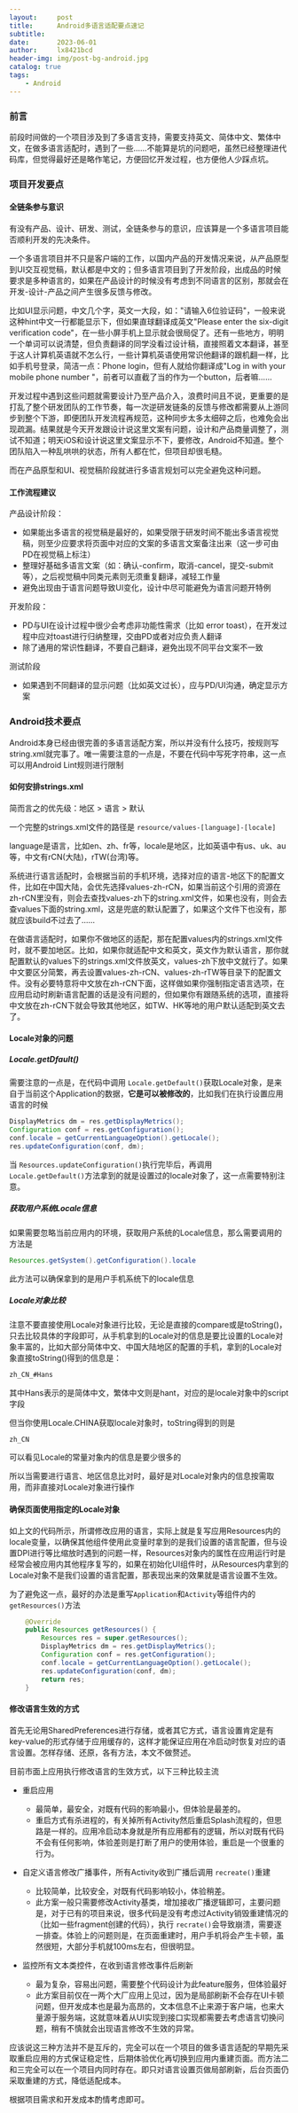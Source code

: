 ```yaml
---
layout:     post
title:      Android多语言适配要点速记
subtitle:   
date:       2023-06-01
author:     lx8421bcd
header-img: img/post-bg-android.jpg
catalog: true
tags:
    - Android
---
```

### 前言

前段时间做的一个项目涉及到了多语言支持，需要支持英文、简体中文、繁体中文，在做多语言适配时，遇到了一些……不能算是坑的问题吧，虽然已经整理进代码库，但觉得最好还是略作笔记，方便回忆开发过程，也方便他人少踩点坑。

### 项目开发要点

#### 全链条参与意识

有没有产品、设计、研发、测试，全链条参与的意识，应该算是一个多语言项目能否顺利开发的先决条件。

一个多语言项目并不只是客户端的工作，以国内产品的开发情况来说，从产品原型到UI交互视觉稿，默认都是中文的；但多语言项目到了开发阶段，出成品的时候要求是多种语言的，如果在产品设计的时候没有考虑到不同语言的区别，那就会在开发-设计-产品之间产生很多反馈与修改。

比如UI显示问题，中文几个字，英文一大段，如："请输入6位验证码"，一般来说这种hint中文一行都能显示下，但如果直球翻译成英文"Please enter the six-digit verification code"，在一些小屏手机上显示就会很局促了。还有一些地方，明明一个单词可以说清楚，但负责翻译的同学没看过设计稿，直接照着文本翻译，甚至于这人计算机英语就不怎么行，一些计算机英语使用常识他翻译的跟机翻一样，比如手机号登录，简洁一点：Phone login，但有人就给你翻译成"Log in with your mobile phone number "，前者可以直截了当的作为一个button，后者嘛……

开发过程中遇到这些问题就需要设计乃至产品介入，浪费时间且不说，更重要的是打乱了整个研发团队的工作节奏，每一次逆研发链条的反馈与修改都需要从上游同步到整个下游，即便团队开发流程再规范，这种同步太多太细碎之后，也难免会出现疏漏。结果就是今天开发跟设计说这里文案有问题，设计和产品商量调整了，测试不知道；明天iOS和设计说这里文案显示不下，要修改，Android不知道。整个团队陷入一种乱哄哄的状态，所有人都在忙，但项目却很毛糙。

而在产品原型和UI、视觉稿阶段就进行多语言规划可以完全避免这种问题。

#### 工作流程建议

产品设计阶段：

* 如果能出多语言的视觉稿是最好的，如果受限于研发时间不能出多语言视觉稿，则至少应要求将页面中对应的文案的多语言文案备注出来（这一步可由PD在视觉稿上标注）
* 整理好基础多语言文案（如：确认-confirm，取消-cancel，提交-submit等），之后视觉稿中同类元素则无须重复翻译，减轻工作量
* 避免出现由于语言问题导致UI变化，设计中尽可能避免为语言问题开特例

开发阶段：

* PD与UI在设计过程中很少会考虑非功能性需求（比如 error toast），在开发过程中应对toast进行归纳整理，交由PD或者对应负责人翻译
* 除了通用的常识性翻译，不要自己翻译，避免出现不同平台文案不一致

测试阶段

* 如果遇到不同翻译的显示问题（比如英文过长），应与PD/UI沟通，确定显示方案

### Android技术要点

Android本身已经由很完善的多语言适配方案，所以并没有什么技巧，按规则写string.xml就完事了。唯一需要注意的一点是，不要在代码中写死字符串，这一点可以用Android Lint规则进行限制

#### 如何安排strings.xml

简而言之的优先级：地区 > 语言 > 默认

一个完整的strings.xml文件的路径是 ``resource/values-[language]-[locale]``

language是语言，比如en、zh、fr等，locale是地区，比如英语中有us、uk、au等，中文有rCN(大陆)，rTW(台湾)等。

系统进行语言适配时，会根据当前的手机环境，选择对应的语言-地区下的配置文件，比如在中国大陆，会优先选择values-zh-rCN，如果当前这个引用的资源在zh-rCN里没有，则会去查找values-zh下的string.xml文件，如果也没有，则会去查values下面的string.xml，这是兜底的默认配置了，如果这个文件下也没有，那就应该build不过去了……

在做语言适配时，如果你不做地区的适配，那在配置values内的strings.xml文件时，就不要加地区。比如，如果你就适配中文和英文，英文作为默认语言，那你就配置默认的values下的strings.xml文件放英文，values-zh下放中文就行了。如果中文要区分简繁，再去设置values-zh-rCN、values-zh-rTW等目录下的配置文件。没有必要特意将中文放在zh-rCN下面，这样做如果你强制指定语言选项，在应用启动时刷新语言配置的话是没有问题的，但如果你有跟随系统的选项，直接将中文放在zh-rCN下就会导致其他地区，如TW、HK等地的用户默认适配到英文去了。

#### Locale对象的问题

##### Locale.getDfault()

需要注意的一点是，在代码中调用 ``Locale.getDefault()``获取Locale对象，是来自于当前这个Application的数据，**它是可以被修改的**，比如我们在执行设置应用语言的时候

```java
DisplayMetrics dm = res.getDisplayMetrics();
Configuration conf = res.getConfiguration();
conf.locale = getCurrentLanguageOption().getLocale();
res.updateConfiguration(conf, dm);
```

当 `Resources.updateConfiguration()`执行完毕后，再调用 `Locale.getDefault()`方法拿到的就是设置过的locale对象了，这一点需要特别注意。

##### 获取用户系统Locale信息

如果需要忽略当前应用内的环境，获取用户系统的Locale信息，那么需要调用的方法是

```java
Resources.getSystem().getConfiguration().locale
```

此方法可以确保拿到的是用户手机系统下的locale信息

##### Locale对象比较

注意不要直接使用Locale对象进行比较，无论是直接的compare或是toString()，只去比较具体的字段即可，从手机拿到的Locale对的信息是要比设置的Locale对象丰富的，比如大部分简体中文、中国大陆地区的配置的手机，拿到的Locale对象直接toString()得到的信息是：

```java
zh_CN_#Hans
```

其中Hans表示的是简体中文，繁体中文则是hant，对应的是locale对象中的script字段

但当你使用Locale.CHINA获取locale对象时，toString得到的则是

```java
zh_CN
```

可以看见Locale的常量对象内的信息是要少很多的

所以当需要进行语言、地区信息比对时，最好是对Locale对象内的信息按需取用，而非直接对Locale对象进行操作

#### 确保页面使用指定的Locale对象

如上文的代码所示，所谓修改应用的语言，实际上就是复写应用Resources内的locale变量，以确保其他组件使用此变量时拿到的是我们设置的语言配置，但与设置DPI进行等比缩放时遇到的问题一样，Resources对象内的属性在应用运行时是经常会被应用内其他程序复写的，如果在初始化UI组件时，从Resources内拿到的Locale对象不是我们设置的语言配置，那表现出来的效果就是语言设置不生效。

为了避免这一点，最好的办法是重写`Application`和`Activity`等组件内的`getResources()`方法

```java
    @Override
    public Resources getResources() {
        Resources res = super.getResources();
        DisplayMetrics dm = res.getDisplayMetrics();
        Configuration conf = res.getConfiguration();
        conf.locale = getCurrentLanguageOption().getLocale();
        res.updateConfiguration(conf, dm);
        return res;
    }
```

#### 修改语言生效的方式

首先无论用SharedPreferences进行存储，或者其它方式，语言设置肯定是有key-value的形式存储于应用缓存的，这样才能保证应用在冷启动时恢复对应的语言设置。怎样存储、还原，各有方法，本文不做赘述。

目前市面上应用执行修改语言的生效方式，以下三种比较主流

* 重启应用

  * 最简单，最安全，对既有代码的影响最小，但体验是最差的。
  * 重启方式有杀进程的，有关掉所有Activity然后重启Splash流程的，但思路是一样的。应用冷启动本身就是所有应用都有的逻辑，所以对既有代码不会有任何影响，体验差则是打断了用户的使用体验，重启是一个很重的行为。
* 自定义语言修改广播事件，所有Activity收到广播后调用 `recreate()`重建

  * 比较简单，比较安全，对既有代码影响较小，体验稍差。
  * 此方案一般只需要修改Activity基类，增加接收广播逻辑即可，主要问题是，对于已有的项目来说，很多代码是没有考虑过Activity销毁重建情况的（比如一些fragment创建的代码），执行 `recrate()`会导致崩溃，需要逐一排查。体验上的问题则是，在页面重建时，用户手机将会产生卡顿，虽然很短，大部分手机就100ms左右，但很明显。
* 监控所有文本类控件，在收到语言修改事件后刷新

  * 最为复杂，容易出问题，需要整个代码设计为此feature服务，但体验最好
  * 此方案目前仅在一两个大厂应用上见过，因为是局部刷新不会存在UI卡顿问题，但开发成本也是最为高昂的，文本信息不止来源于客户端，也来大量源于服务端，这就意味着从UI实现到接口实现都需要去考虑语言切换问题，稍有不慎就会出现语言修改不生效的异常。

应该说这三种方法并不是互斥的，完全可以在一个项目的做多语言适配的早期先采取重启应用的方式保证稳定性，后期体验优化再切换到应用内重建页面。而方法二和三完全可以在一个项目内同时存在。即只对语言设置页做局部刷新，后台页面仍采取重建的方式，降低适配成本。

根据项目需求和开发成本酌情考虑即可。
